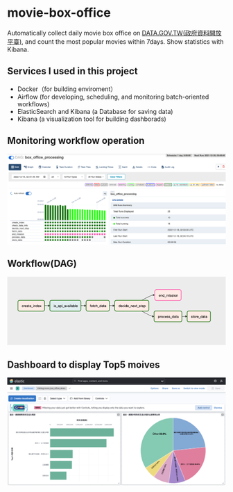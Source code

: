 # movie-box-office
Automatically collect daily movie box office on [DATA.GOV.TW(政府資料開放平臺)](https://data.gov.tw/dataset/94224), 
and count the most popular movies within 7days. Show statistics with Kibana.

## Services I used in this project
- Docker（for building enviroment）
- Airflow (for developing, scheduling, and monitoring batch-oriented workflows)
- ElasticSearch and Kibana (a Database for saving data)  
- Kibana (a visualization tool for building dashborads)  

## Monitoring workflow operation
<img src="pics/monitor_view.png">  

## Workflow(DAG) 
<img src="pics/workflow.png">  

## Dashboard to display Top5 moives
<img src="pics/dashboard.png">  
